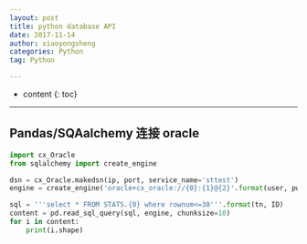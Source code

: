 ```yaml
---
layout: post
title: python database API
date: 2017-11-14
author: xiaoyongsheng
categories: Python
tag: Python

---
```


* content
{: toc}

---

## Pandas/SQAalchemy 连接 oracle

```python
import cx_Oracle
from sqlalchemy import create_engine

dsn = cx_Oracle.makedsn(ip, port, service_name='sttest')
engine = create_engine('oracle+cx_oracle://{0}:{1}@{2}'.format(user, pwd, dsn))

sql = '''select * FROM STATS.{0} where rownum<=30'''.format(tn, ID)
content = pd.read_sql_query(sql, engine, chunksize=10)
for i in content:
    print(i.shape)
```

